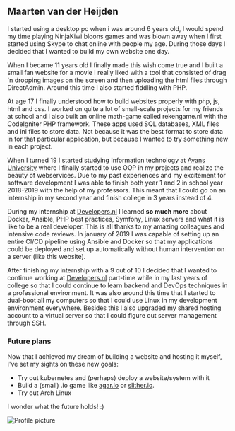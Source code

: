 ## Maarten van der Heijden

I started using a desktop pc when i was around 6 years old, I would spend my time playing
NinjaKiwi bloons games and was blown away when I first started using Skype to chat online
with people my age. During those days I decided that I wanted to build my own website one day.

When I became 11 years old I finally made this wish come true and I built a small fan website
for a movie I really liked with a tool that consisted of drag 'n dropping images on the screen
and then uploading the html files through DirectAdmin. Around this time I also started
fiddling with PHP.

At age 17 I finally understood how to build websites properly with php, js, html and css. 
I worked on quite a lot of small-scale projects for my friends at school and I also built
an online math-game called rekengame.nl with the CodeIgniter PHP framework. These apps used
SQL databases, XML files and ini files to store data. Not because it was the best format
to store data in for that particular application, but because I wanted to try something new
in each project.

When I turned 19 I started studying Information technology at [Avans University](https://avans.nl)
where I finally started to use OOP in my projects and realize the beauty of webservices.
Due to my past experiences and my excitement for software development I was able to finish
both year 1 and 2 in school year 2018-2019 with the help of my professors. This meant that I
could go on an internship in my second year and finish college in 3 years instead of 4.

During my internship at [Developers.nl](https://developers.nl) I learned **so much more** about Docker,
Ansible, PHP best practices, Symfony, Linux servers and what it is like to be a real developer.
This is all thanks to my amazing colleagues and intensive code reviews.
In january of 2019 I was capable of setting up an entire CI/CD pipeline using Ansible and Docker
so that my applications could be deployed and set up automatically without human intervention
on a server (like this website).

After finishing my internship with a 9 out of 10 I decided that I wanted to continue working at [Developers.nl](https://developers.nl)
part-time while in my last years of college so that I could continue to learn backend and 
DevOps techniques in a professional environment. It was also around this time that I started
to dual-boot all my computers so that I could use Linux in my development environment everywhere. Besides
this I also upgraded my shared hosting account to a virtual server so that I could figure out
server management through SSH.

### Future plans

Now that I achieved my dream of building a website and hosting it myself, I've set my sights
on these new goals:
* Try out kubernetes and (perhaps) deploy a website/system with it
* Build a (small) .io game like [agar.io](http://agar.io) or [slither.io](http://slither.io).
* Try out Arch Linux

I wonder what the future holds! :)

![Profile picture](/img/profile_picture.png)

